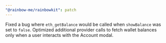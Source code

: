 ```yaml
---
"@rainbow-me/rainbowkit": patch
---
```


Fixed a bug where `eth_getBalance` would be called when `showBalance` was set to `false`. Optimized additional provider calls to fetch wallet balances only when a user interacts with the Account modal.

